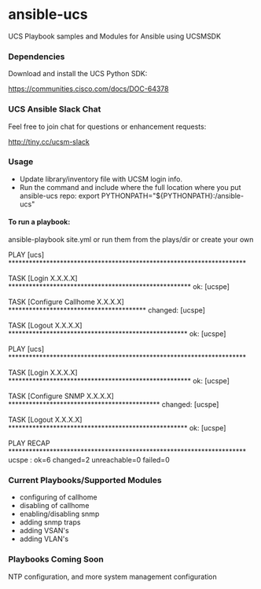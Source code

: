 # ansible-ucs
UCS Playbook samples and Modules for Ansible using UCSMSDK

### Dependencies

Download and install the UCS Python SDK:

https://communities.cisco.com/docs/DOC-64378

### UCS Ansible Slack Chat
Feel free to join chat for questions or enhancement requests:

http://tiny.cc/ucsm-slack

### Usage
* Update library/inventory file with UCSM login info.  
* Run the command and include where the full location where you put ansible-ucs repo: export PYTHONPATH="${PYTHONPATH}:/ansible-ucs"

#### To run a playbook:
ansible-playbook site.yml or run them from the plays/dir or create your own

PLAY [ucs] *********************************************************************

TASK [Login X.X.X.X] *****************************************************
ok: [ucspe]

TASK [Configure Callhome X.X.X.X] ****************************************
changed: [ucspe]

TASK [Logout X.X.X.X] ****************************************************
ok: [ucspe]

PLAY [ucs] *********************************************************************

TASK [Login X.X.X.X] *****************************************************
ok: [ucspe]

TASK [Configure SNMP X.X.X.X] ********************************************
changed: [ucspe]

TASK [Logout X.X.X.X] ****************************************************
ok: [ucspe]

PLAY RECAP *********************************************************************
ucspe                      : ok=6    changed=2    unreachable=0    failed=0

### Current Playbooks/Supported Modules
* configuring of callhome
* disabling of callhome
* enabling/disabling snmp
* adding snmp traps
* adding VSAN's
* adding VLAN's

### Playbooks Coming Soon
NTP configuration, and more system management configuration
